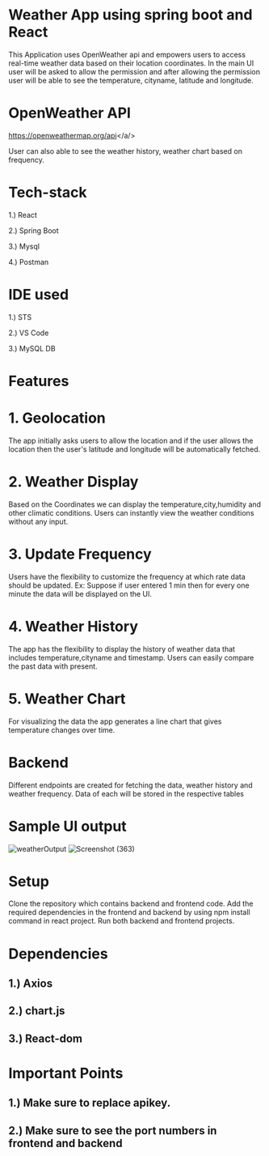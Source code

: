 # Weather App using spring boot and React

This Application uses OpenWeather api and empowers users to access real-time weather data based on their location coordinates. In the main UI user will be asked to allow the permission and after allowing
the permission user will be able to see the temperature, cityname, latitude and longitude.

# OpenWeather API
<a>https://openweathermap.org/api</a/>

User can also able to see the weather history, weather chart based on frequency.

# Tech-stack
1.) React

2.) Spring Boot

3.) Mysql

4.) Postman

# IDE used

1.) STS

2.) VS Code

3.) MySQL DB

# Features 

# 1. Geolocation

The app initially asks users to allow the location and if the user allows the location then the user's latitude and longitude will be automatically fetched.

# 2. Weather Display

Based on the Coordinates we can display the temperature,city,humidity and other climatic conditions. Users can instantly view the weather conditions without any input.

# 3.  Update Frequency

Users have the flexibility to customize the frequency at which rate data should be updated.
Ex: Suppose if user entered 1 min then for every one minute the data will be displayed on the UI.

# 4.  Weather History

The app has the flexibility to display the history of weather data that includes temperature,cityname and timestamp. Users can easily compare the past data with present.

# 5.  Weather Chart

For visualizing the data the app generates a line chart that gives temperature changes over time.

# Backend

Different endpoints are created for fetching the data, weather history and weather frequency.
Data of each will be stored in the respective tables

# Sample UI output

![weatherOutput](https://github.com/sampathpavan/weatherproject/assets/73058239/7ddaf0f4-ae5d-4661-91ec-baec43418016)
![Screenshot (363)](https://github.com/sampathpavan/weatherproject/assets/73058239/77bf1775-b7a9-46ed-9449-ad82da5d9b93)


# Setup

Clone the repository which contains backend and frontend code.
Add the required dependencies in the frontend and backend by using npm install command in react project.
Run both backend and frontend projects.

# Dependencies

## 1.) Axios
## 2.) chart.js
## 3.) React-dom

# Important Points

## 1.) Make sure to replace apikey.
## 2.) Make sure to see the port numbers in frontend and backend


